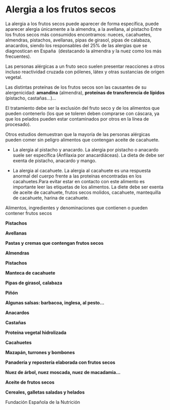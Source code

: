 # Alergia a los frutos secos

La alergia a los frutos secos puede aparecer de forma específica, puede aparecer alergia únicamente a la almendra, a la avellana, al pistacho Entre los frutos secos más consumidos encontramos: nueces, cacahuetes, almendras, pistachos, avellanas, pipas de girasol, pipas de calabaza, anacardos, siendo los responsables del 25% de las alergias que se diagnostican en España  (destacando la almendra y la nuez como los más frecuentes).

Las personas alérgicas a un fruto seco suelen presentar reacciones a otros incluso reactividad cruzada con pólenes, látex y otras sustancias de origen vegetal.

Las distintas proteínas de los frutos secos son las causantes de su alergenicidad: **amandina** (almendra), **proteínas de transferencia de lípidos** (pistacho, castañas…)…

El tratamiento debe ser la exclusión del fruto seco y de los alimentos que pueden contenerlo (los que se toleren deben comprarse con cáscara, ya que los pelados pueden estar contaminados por otros en la línea de procesado).

Otros estudios demuestran que la mayoría de las personas alérgicas pueden comer sin peligro alimentos que contengan aceite de cacahuete.

*   La alergia al pistacho y anacardo. La alergia por pistacho o anacardo suele ser específica (Anfilaxia por anacardiáceas). La dieta de debe ser exenta de pistacho, anacardo y mango.

*   La alergia al cacahuete. La alergia al cacahuete es una respuesta anormal del cuerpo frente a las proteínas encontradas en los cacahuetes.Para evitar estar en contacto con este alimento es importante leer las etiquetas de los alimentos. La diete debe ser exenta de aceite de cacahuete, frutos secos molidos, cacahuete, mantequilla de cacahuete, harina de cacahuete.

Alimentos, ingredientes y denominaciones que contienen o pueden contener frutos secos

**Pistachos**

**Avellanas**

**Pastas y cremas que contengan frutos secos**

**Almendras**

**Pistachos**

**Manteca de cacahuete**

**Pipas de girasol, calabaza**

**Piñón**

**Algunas salsas: barbacoa, inglesa, al pesto…**

**Anacardos**

**Castañas**

**Proteína vegetal hidrolizada**

**Cacahuetes**

**Mazapán, turrones y bombones**

**Panadería y repostería elaborada con frutos secos**

**Nuez de árbol, nuez moscada, nuez de macadamia…**

**Aceite de frutos secos**

**Cereales, galletas saladas y helados**

Fundación Española de la Nutrición